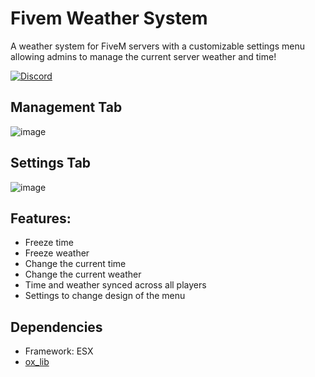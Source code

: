 # Fivem Weather System

A weather system for FiveM servers with a customizable settings menu allowing admins to manage the current server weather and time!

[![Discord](https://img.shields.io/badge/Discord-7289DA?style=for-the-badge&logo=discord&logoColor=white)](https://discord.gg/UzkdTXqarr)

## Management Tab
![image](https://github.com/user-attachments/assets/072562b9-7fcc-4dd1-8b73-5564fdca75ae)

## Settings Tab
![image](https://github.com/user-attachments/assets/bdf35bf5-1dc7-43f6-ae8f-e77ff0eee18a)

## Features:
* Freeze time
* Freeze weather
* Change the current time
* Change the current weather
* Time and weather synced across all players
* Settings to change design of the menu

## Dependencies

* Framework: ESX
* [ox_lib](https://github.com/overextended/ox_lib)
